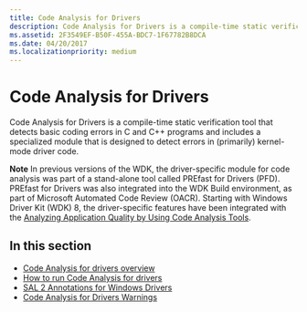 ```yaml
---
title: Code Analysis for Drivers
description: Code Analysis for Drivers is a compile-time static verification tool that detects basic coding errors in C and C++ programs.
ms.assetid: 2F3549EF-B50F-455A-BDC7-1F67782B8DCA
ms.date: 04/20/2017
ms.localizationpriority: medium
---
```


# Code Analysis for Drivers


Code Analysis for Drivers is a compile-time static verification tool that detects basic coding errors in C and C++ programs and includes a specialized module that is designed to detect errors in (primarily) kernel-mode driver code.

**Note**  In previous versions of the WDK, the driver-specific module for code analysis was part of a stand-alone tool called PREfast for Drivers (PFD). PREfast for Drivers was also integrated into the WDK Build environment, as part of Microsoft Automated Code Review (OACR). Starting with Windows Driver Kit (WDK) 8, the driver-specific features have been integrated with the [Analyzing Application Quality by Using Code Analysis Tools](/previous-versions/visualstudio/visual-studio-2013/dd264897(v=vs.120)).

 

## <span id="in_this_section"></span>In this section


-   [Code Analysis for drivers overview](code-analysis-for-drivers-overview.md)
-   [How to run Code Analysis for drivers](how-to-run-code-analysis-for-drivers.md)
-   [SAL 2 Annotations for Windows Drivers](sal-2-annotations-for-windows-drivers.md)
-   [Code Analysis for Drivers Warnings](prefast-for-drivers-warnings.md)

 


